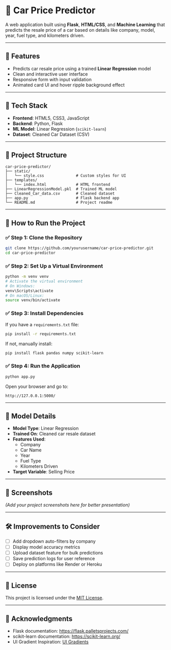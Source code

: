 # 🚗 Car Price Predictor

A web application built using **Flask**, **HTML/CSS**, and **Machine Learning** that predicts the resale price of a car based on details like company, model, year, fuel type, and kilometers driven.

---

## 📌 Features

- Predicts car resale price using a trained **Linear Regression** model
- Clean and interactive user interface
- Responsive form with input validation
- Animated card UI and hover ripple background effect

---

## 🧠 Tech Stack

- **Frontend**: HTML5, CSS3, JavaScript  
- **Backend**: Python, Flask  
- **ML Model**: Linear Regression (`scikit-learn`)  
- **Dataset**: Cleaned Car Dataset (CSV)

---

## 📁 Project Structure

```
car-price-predictor/
├── static/
│   └── style.css              # Custom styles for UI
├── templates/
│   └── index.html             # HTML frontend
├── LinearRegressionModel.pkl  # Trained ML model
├── Cleaned_Car_data.csv       # Cleaned dataset
├── app.py                     # Flask backend app
└── README.md                  # Project readme
```

---

## 🚀 How to Run the Project

### ✅ Step 1: Clone the Repository

```bash
git clone https://github.com/yourusername/car-price-predictor.git
cd car-price-predictor
```

### ✅ Step 2: Set Up a Virtual Environment

```bash
python -m venv venv
# Activate the virtual environment
# On Windows:
venv\Scripts\activate
# On macOS/Linux:
source venv/bin/activate
```

### ✅ Step 3: Install Dependencies

If you have a `requirements.txt` file:

```bash
pip install -r requirements.txt
```

If not, manually install:

```bash
pip install flask pandas numpy scikit-learn
```

### ✅ Step 4: Run the Application

```bash
python app.py
```

Open your browser and go to:

```
http://127.0.0.1:5000/
```

---

## 🧪 Model Details

- **Model Type**: Linear Regression
- **Trained On**: Cleaned car resale dataset
- **Features Used**:
  - Company
  - Car Name
  - Year
  - Fuel Type
  - Kilometers Driven
- **Target Variable**: Selling Price

---

## 📸 Screenshots

*(Add your project screenshots here for better presentation)*

---

## 🛠 Improvements to Consider

- [ ] Add dropdown auto-filters by company
- [ ] Display model accuracy metrics
- [ ] Upload dataset feature for bulk predictions
- [ ] Save prediction logs for user reference
- [ ] Deploy on platforms like Render or Heroku

---

## 📃 License

This project is licensed under the [MIT License](https://opensource.org/licenses/MIT).

---

## 🙌 Acknowledgments

- Flask documentation: https://flask.palletsprojects.com/
- scikit-learn documentation: https://scikit-learn.org/
- UI Gradient Inspiration: [UI Gradients](https://uigradients.com/)
